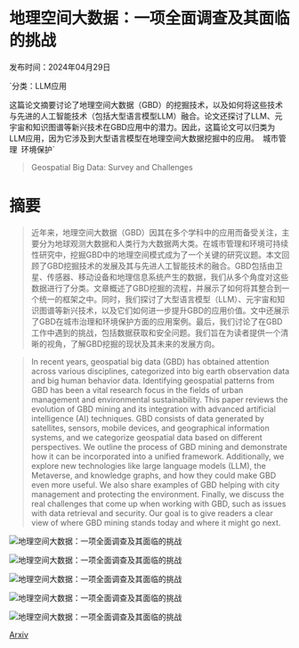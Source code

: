 # 地理空间大数据：一项全面调查及其面临的挑战

发布时间：2024年04月29日

`分类：LLM应用

这篇论文摘要讨论了地理空间大数据（GBD）的挖掘技术，以及如何将这些技术与先进的人工智能技术（包括大型语言模型LLM）融合。论文还探讨了LLM、元宇宙和知识图谱等新兴技术在GBD应用中的潜力。因此，这篇论文可以归类为LLM应用，因为它涉及到大型语言模型在地理空间大数据挖掘中的应用。` `城市管理` `环境保护`

> Geospatial Big Data: Survey and Challenges

# 摘要

> 近年来，地理空间大数据（GBD）因其在多个学科中的应用而备受关注，主要分为地球观测大数据和人类行为大数据两大类。在城市管理和环境可持续性研究中，挖掘GBD中的地理空间模式成为了一个关键的研究议题。本文回顾了GBD挖掘技术的发展及其与先进人工智能技术的融合。GBD包括由卫星、传感器、移动设备和地理信息系统产生的数据，我们从多个角度对这些数据进行了分类。文章概述了GBD挖掘的流程，并展示了如何将其整合到一个统一的框架之中。同时，我们探讨了大型语言模型（LLM）、元宇宙和知识图谱等新兴技术，以及它们如何进一步提升GBD的应用价值。文中还展示了GBD在城市治理和环境保护方面的应用案例。最后，我们讨论了在GBD工作中遇到的挑战，包括数据获取和安全问题。我们旨在为读者提供一个清晰的视角，了解GBD挖掘的现状及其未来的发展方向。

> In recent years, geospatial big data (GBD) has obtained attention across various disciplines, categorized into big earth observation data and big human behavior data. Identifying geospatial patterns from GBD has been a vital research focus in the fields of urban management and environmental sustainability. This paper reviews the evolution of GBD mining and its integration with advanced artificial intelligence (AI) techniques. GBD consists of data generated by satellites, sensors, mobile devices, and geographical information systems, and we categorize geospatial data based on different perspectives. We outline the process of GBD mining and demonstrate how it can be incorporated into a unified framework. Additionally, we explore new technologies like large language models (LLM), the Metaverse, and knowledge graphs, and how they could make GBD even more useful. We also share examples of GBD helping with city management and protecting the environment. Finally, we discuss the real challenges that come up when working with GBD, such as issues with data retrieval and security. Our goal is to give readers a clear view of where GBD mining stands today and where it might go next.

![地理空间大数据：一项全面调查及其面临的挑战](../../..//opt/data/Projects/HuggingArxiv/paper_images/2404.18428/x1.png)

![地理空间大数据：一项全面调查及其面临的挑战](../../..//opt/data/Projects/HuggingArxiv/paper_images/2404.18428/x2.png)

![地理空间大数据：一项全面调查及其面临的挑战](../../..//opt/data/Projects/HuggingArxiv/paper_images/2404.18428/x3.png)

![地理空间大数据：一项全面调查及其面临的挑战](../../..//opt/data/Projects/HuggingArxiv/paper_images/2404.18428/x4.png)

![地理空间大数据：一项全面调查及其面临的挑战](../../..//opt/data/Projects/HuggingArxiv/paper_images/2404.18428/x5.png)

[Arxiv](https://arxiv.org/abs/2404.18428)